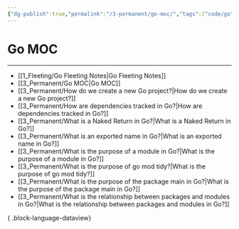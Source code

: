 ```yaml
---
{"dg-publish":true,"permalink":"/3-permanent/go-moc/","tags":["code/go"],"created":"2023-08-03T07:48:54.702-05:00","updated":"2023-09-05T14:31:12.720-05:00"}
---
```


# Go MOC
---
- [[1_Fleeting/Go Fleeting Notes\|Go Fleeting Notes]]
- [[3_Permanent/Go MOC\|Go MOC]]
- [[3_Permanent/How do we create a new Go project?\|How do we create a new Go project?]]
- [[3_Permanent/How are dependencies tracked in Go?\|How are dependencies tracked in Go?]]
- [[3_Permanent/What is a Naked Return in Go?\|What is a Naked Return in Go?]]
- [[3_Permanent/What is an exported name in Go?\|What is an exported name in Go?]]
- [[3_Permanent/What is the purpose of a module in Go?\|What is the purpose of a module in Go?]]
- [[3_Permanent/What is the purpose of go mod tidy?\|What is the purpose of go mod tidy?]]
- [[3_Permanent/What is the purpose of the package main in Go?\|What is the purpose of the package main in Go?]]
- [[3_Permanent/What is the relationship between packages and modules in Go?\|What is the relationship between packages and modules in Go?]]

{ .block-language-dataview}